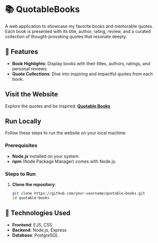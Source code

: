# 📚 QuotableBooks  

A web application to showcase my favorite books and memorable quotes. Each book is presented with its title, author, rating, review, and a curated collection of thought-provoking quotes that resonate deeply.

## 🌟 Features  

- **Book Highlights**: Display books with their titles, authors, ratings, and personal reviews.  
- **Quote Collections**: Dive into inspiring and impactful quotes from each book.  

## **Visit the Website**
Explore the quotes and be inspired: [**Quotable Books**](https://quotablebooks.onrender.com/)

## **Run Locally**
Follow these steps to run the website on your local machine:

### **Prerequisites**
- **Node.js** installed on your system.
- **npm** (Node Package Manager) comes with Node.js.

### **Steps to Run**
1. **Clone the repository**:
   ```bash
   git clone https://github.com/your-username/quotable-books.git
   cd quotable-books
   
## 🚀 Technologies Used  

- **Frontend**: EJS, CSS  
- **Backend**: Node.js, Express  
- **Database**: PostgreSQL 
